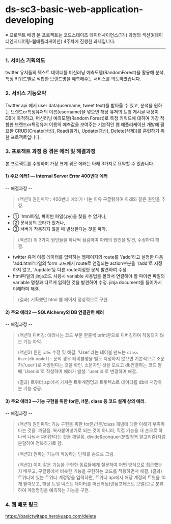 # ds-sc3-basic-web-application-developing

※ 프로젝트 배경
 본 프로젝트는 코드스테이츠 데이터사이언스(1기) 과정의 섹션3(데이터엔지니어링-웹애플리케이션) 4주차에 진행한 과제입니다. 

---
### 1. 서비스 기획의도
 twitter 유저들의 텍스트 데이터를 머신러닝 예측모델(RandomForest)을 활용해 분석, 특정 키워드별로 적합한 브랜드명을 예측해주는 서비스를 의도하였습니다. 

### 2. 서비스 기능요약
 Twitter api 에서 user data(username, tweet text)를 받아올 수 있고, 
 분석을 원하는 브랜드or특정유저의 이름(username)을 넣으면 해당 유저의 트윗 게시글 내용이 DB에 축적하고,
 머신러닝 예측모델(Random Forest)로 특정 키워드에 대하여 가장 적합한 브랜드or특정유저 이름의 예측값을 보여주는 기본적인 웹 애플리케이션 개발에 필요한 
 CRUD(Create(생성), Read(읽기), Update(갱신), Delete(삭제))를 훈련하기 위한 프로젝트입니다. 
    
### 3. 프로젝트 과정 중 겪은 에러 및 해결과정
 본 프로젝트를 수행하며 가장 크게 겪은 에러는 아래 3가지로 요약할 수 있습니다.
 
#### 1) 주요 에러1 — Internal Server Error 400번대 에러

-- 해결과정 --
 
> (액션1) 원인파악 : 400번대 에러가 나는 이유 구글링하여 아래와 같은 원인을 추정.
- ① 'html파일, 파이썬 파일(.py)을 찾을 수 없거나, 
- ② 문서상의 오타가 있거나,
- ③ 서버가 작동하지 않을 때 발생한다는 것을 파악. 
> 
> (액션2) 위 3가지 원인들을 하나씩 점검하여 아래의 원인을 발견, 수정하여 해결.  
 - twitter 유저 이름 데이터를 입력하는 웹페이지의 route를 '/add'라고 설정한 다음 'add.html'파일의 form 코드에서 route로 연결되는 action부분을 '/add'로 지정하지 않고, '/update'등 다른 route지정한 문제 발견하여 수정. 
 - html파일의 jinja코드 사용시 variable 사용법을 몰라서 연결해야 할 파이썬 파일의 variable 명칭과 다르게 입력한 것을 발견하여 수정. jinja document를 들어가서 이해하며 해결. 
> (결과) 기획했던 html 웹 페이지 정상적으로 구현.  
 
#### 2) 주요 에러2 — SQLAlchemy와 DB 연결관련 에러

-- 해결과정 --

> (액션1) 디버깅: 에러나는 코드 부분 한줄씩 print문으로 디버깅하여 작동되지 않는 기능 파악. 
> 
> (액션2) 원인 코드 수정 및 해결: 'User'라는 테이블 만드는 ```class User(db.model):``` 문의 경우 테이블명을 별도 지정하지 않으면 기본적으로 소문자('user')로 저장된다는 것을 확인. 소문자인 것을 모르고 db연결하는 코드 짤 때 'User.id'로 작성하여 에러가 발생. 'user.id'로 변경하여 해결. 
>
> (결과) 트위터 api에서 가져온 트윗계정명과 트윗텍스트 데이터를 db에 저장하는 기능 성공. 
 
#### 3) 주요 에러3 —기능 구현을 위한 for문, if문, class 등 코드 설계 상의 에러.
 
-- 해결과정 --

> (액션1) 원인파악: 기능 구현을 위한 for문/if문/class 개념에 대한 이해가 부족하다는 것을  깨달음. 복사붙여넣기로 되는 것이 아니라, 직접 기능을 내 손으로 하나씩 나눠서 짜야한다는 것을 깨달음. divide&conquer(분할정복 알고리즘)처럼 분할하여 정복하기로 함. 
> 
> (액션2) 원하는 기능이 작동하는 단계를 손으로 그림.
> 
> (액션2) 이미 같은 기능을 구현한 동료들에게 질문하여 어떤 방식으로 접근했는지 배우고, 구글링에서 비슷한 기능을 구현하는 코드를 적용하면서 해결. 
> (결과) 트위터에 있는 트위터 계정명을 입력하면, 트위터 api에서 해당 계정의 트윗을 10개 받아오고, 해당 트윗 텍스트 데이터를 머신러닝(랜덤포레스트 모델)으로 분류하여 계정명칭을 예측하는 기능을 구현. 
> 

### 4. 웹 배포 링크 
https://basictwitapp.herokuapp.com/delete
